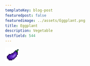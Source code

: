 ```yaml
---
templateKey: blog-post
featuredpost: false
featuredimage: ../assets/Eggplant.png
title: Eggplant
description: Vegetable
testfield: 544
---
```

![Eggplant](../assets/Eggplant.png)